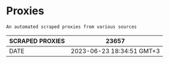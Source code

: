 # Proxies
    An automated scraped proxies from various sources

| SCRAPED PROXIES | 23657            |
|-----------------|---------------------------|
| DATE            | 2023-06-23 18:34:51 GMT+3          |